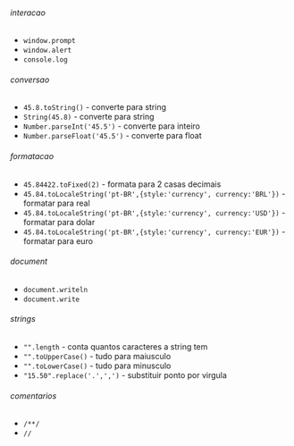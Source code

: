 ###### interacao
- `window.prompt`
- `window.alert`
- `console.log`

###### conversao
- `45.8.toString()` - converte para string
- `String(45.8)` - converte para string
- `Number.parseInt('45.5')` - converte para inteiro
- `Number.parseFloat('45.5')` - converte para float

###### formatacao
- `45.84422.toFixed(2)` - formata para 2 casas decimais
- `45.84.toLocaleString('pt-BR',{style:'currency', currency:'BRL'})` - formatar para real
- `45.84.toLocaleString('pt-BR',{style:'currency', currency:'USD'})` - formatar para dolar
- `45.84.toLocaleString('pt-BR',{style:'currency', currency:'EUR'})` - formatar para euro

###### document
- `document.writeln`
- `document.write`

###### strings
- `"".length` - conta quantos caracteres a string tem
- `"".toUpperCase()` - tudo para maiusculo
- `"".toLowerCase()` - tudo para minusculo
- `"15.50".replace('.',',')` - substituir ponto por virgula

###### comentarios
- `/**/`
- `//`